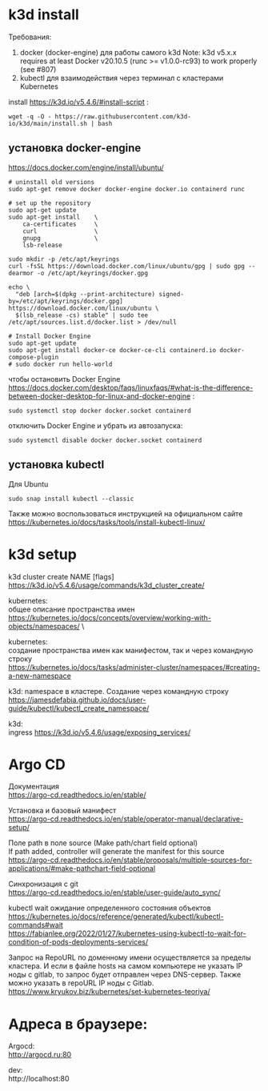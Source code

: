 # k3d install

Требования:
1. docker (docker-engine) для работы самого k3d
Note: k3d v5.x.x requires at least Docker v20.10.5 (runc >= v1.0.0-rc93) to work properly (see #807)
2. kubectl для взаимодействия через терминал с кластерами Kubernetes


install
https://k3d.io/v5.4.6/#install-script :

```
wget -q -O - https://raw.githubusercontent.com/k3d-io/k3d/main/install.sh | bash
```

## установка docker-engine
https://docs.docker.com/engine/install/ubuntu/
```
# uninstall old versions
sudo apt-get remove docker docker-engine docker.io containerd runc

# set up the repository
sudo apt-get update
sudo apt-get install    \
    ca-certificates     \
    curl                \
    gnupg               \
    lsb-release

sudo mkdir -p /etc/apt/keyrings
curl -fsSL https://download.docker.com/linux/ubuntu/gpg | sudo gpg --dearmor -o /etc/apt/keyrings/docker.gpg

echo \
  "deb [arch=$(dpkg --print-architecture) signed-by=/etc/apt/keyrings/docker.gpg] https://download.docker.com/linux/ubuntu \
  $(lsb_release -cs) stable" | sudo tee /etc/apt/sources.list.d/docker.list > /dev/null

# Install Docker Engine
sudo apt-get update
sudo apt-get install docker-ce docker-ce-cli containerd.io docker-compose-plugin
# sudo docker run hello-world
```
чтобы остановить Docker Engine \
https://docs.docker.com/desktop/faqs/linuxfaqs/#what-is-the-difference-between-docker-desktop-for-linux-and-docker-engine :
```
sudo systemctl stop docker docker.socket containerd
```
отключить Docker Engine и убрать из автозапуска:
```
sudo systemctl disable docker docker.socket containerd
```

## установка kubectl
Для Ubuntu
```
sudo snap install kubectl --classic
```
Также можно воспользоваться инструкцией на официальном сайте \
https://kubernetes.io/docs/tasks/tools/install-kubectl-linux/

# k3d setup

k3d cluster create NAME [flags] \
https://k3d.io/v5.4.6/usage/commands/k3d_cluster_create/

kubernetes: \
общее описание пространства имен \
https://kubernetes.io/docs/concepts/overview/working-with-objects/namespaces/ \

kubernetes: \
создание пространства имен как манифестом, так и через командную строку \
https://kubernetes.io/docs/tasks/administer-cluster/namespaces/#creating-a-new-namespace

k3d: namespace в кластере. Создание через командную строку
https://jamesdefabia.github.io/docs/user-guide/kubectl/kubectl_create_namespace/

k3d: \
ingress
https://k3d.io/v5.4.6/usage/exposing_services/

# Argo CD

Документация \
https://argo-cd.readthedocs.io/en/stable/

Установка и базовый манифест \
https://argo-cd.readthedocs.io/en/stable/operator-manual/declarative-setup/

Поле path в поле source (Make path/chart field optional) \
If path added, controller will generate the manifest for this source \
https://argo-cd.readthedocs.io/en/stable/proposals/multiple-sources-for-applications/#make-pathchart-field-optional

Синхронизация с git \
https://argo-cd.readthedocs.io/en/stable/user-guide/auto_sync/

kubectl wait ожидание определенного состояния объектов \
https://kubernetes.io/docs/reference/generated/kubectl/kubectl-commands#wait \
https://fabianlee.org/2022/01/27/kubernetes-using-kubectl-to-wait-for-condition-of-pods-deployments-services/

Запрос на RepoURL по доменному имени осуществляется за пределы кластера. И если в файле hosts на самом компьютере не указать IP ноды с gitlab, то запрос будет отправлен через DNS-сервер.
Также можно указать в repoURL IP ноды с Gitlab. \
https://www.kryukov.biz/kubernetes/set-kubernetes-teoriya/

# Адреса в браузере:

Argocd: \
http://argocd.ru:80

dev:    \
http://localhost:80
